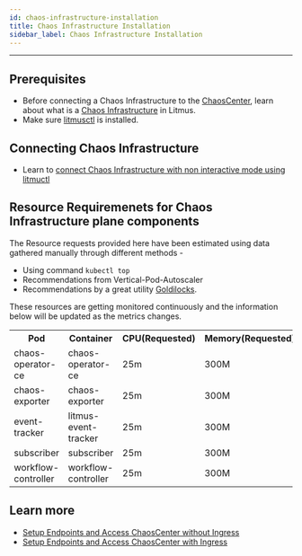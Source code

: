 ```yaml
---
id: chaos-infrastructure-installation
title: Chaos Infrastructure Installation
sidebar_label: Chaos Infrastructure Installation
---
```


---

## Prerequisites

- Before connecting a Chaos Infrastructure to the [ChaosCenter](../concepts/chaos-center.md#chaoscenter), learn about what is a [Chaos Infrastructure](../concepts/infrastructure.md#chaos-infrastructures) in Litmus.
- Make sure [litmusctl](../litmusctl/installation.md) is installed.

## Connecting Chaos Infrastructure

- Learn to [connect Chaos Infrastructure with non interactive mode using litmuctl](../litmusctl/litmusctl-usage.md)

## Resource Requiremenets for Chaos Infrastructure plane components

The Resource requests provided here have been estimated using data gathered manually through different methods -

- Using command `kubectl top`
- Recommendations from Vertical-Pod-Autoscaler
- Recommendations by a great utility [Goldilocks](https://github.com/FairwindsOps/goldilocks).

These resources are getting monitored continuously and the information below will be updated as the metrics changes.

<table>
   <tr>
    <th>Pod</th>
    <th>Container</th>
    <th>CPU(Requested)</th>
    <th>Memory(Requested)</th>
   </tr>
   <tr>
    <td>chaos-operator-ce</td>
    <td>chaos-operator-ce</td>
    <td>25m</td>
    <td>300M</td>
   </tr>
   <tr>
    <td>chaos-exporter</td>
    <td>chaos-exporter</td>
    <td>25m</td>
    <td>300M</td>
   </tr>
   <tr>
    <td>event-tracker</td>
    <td>litmus-event-tracker</td>
    <td>25m</td>
    <td>300M</td>
   </tr>
   <tr>
    <td>subscriber</td>
    <td>subscriber</td>
    <td>25m</td>
    <td>300M</td>
   </tr>
   <tr>
    <td>workflow-controller</td>
    <td>workflow-controller</td>
    <td>25m</td>
    <td>300M</td>
   </tr>
</table>

## Learn more

- [Setup Endpoints and Access ChaosCenter without Ingress](setup-without-ingress.md)
- [Setup Endpoints and Access ChaosCenter with Ingress](setup-with-ingress.md)
